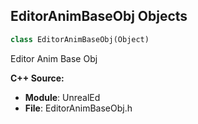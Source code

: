 ## EditorAnimBaseObj Objects

```python
class EditorAnimBaseObj(Object)
```

Editor Anim Base Obj

**C++ Source:**

- **Module**: UnrealEd
- **File**: EditorAnimBaseObj.h

<a id="unreal.EditorAnimCompositeSegment"></a>